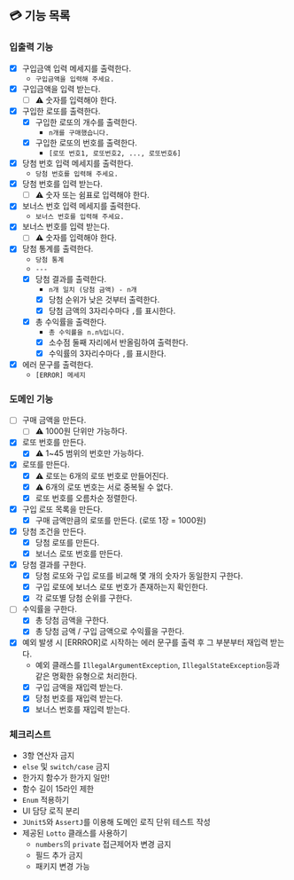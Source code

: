 ## 💳 기능 목록

### 입출력 기능

- [x] 구입금액 입력 메세지를 출력한다.
    - `구입금액을 입력해 주세요.`
- [x] 구입금액을 입력 받는다.
    - [ ] ⚠️ 숫자를 입력해야 한다.
- [x] 구입한 로또를 출력한다.
    - [x] 구입한 로또의 개수를 출력한다.
        - `n개를 구매했습니다.`
    - [x] 구입한 로또의 번호를 출력한다.
        - `[로또 번호1, 로또번호2, ..., 로또번호6]`
- [x] 당첨 번호 입력 메세지를 출력한다.
    - `당첨 번호를 입력해 주세요.`
- [x] 당첨 번호를 입력 받는다.
    - [ ] ⚠️ 숫자 또는 쉼표로 입력해야 한다.
- [x] 보너스 번호 입력 메세지를 출력한다.
    - `보너스 번호를 입력해 주세요.`
- [x] 보너스 번호를 입력 받는다.
    - [ ] ⚠️ 숫자를 입력해야 한다.
- [x] 당첨 통계를 출력한다.
    - `당첨 통계`
    - `---`
    - [x] 당첨 결과를 출력한다.
        - `n개 일치 (당첨 금액) - n개`
        - [x] 당첨 순위가 낮은 것부터 출력한다.
        - [x] 당첨 금액의 3자리수마다 `,`를 표시한다.
    - [x] 총 수익률을 출력한다.
        - `총 수익률을 n.n%입니다.`
        - [x] 소수점 둘째 자리에서 반올림하여 출력한다.
        - [x] 수익률의 3자리수마다 `,`를 표시한다.
- [x] 에러 문구를 출력한다.
    - `[ERROR] 메세지`

### 도메인 기능

- [ ] 구매 금액을 만든다.
    - [ ] ⚠️ 1000원 단위만 가능하다.
- [x] 로또 번호를 만든다.
    - [x] ⚠️ 1~45 범위의 번호만 가능하다.
- [x] 로또를 만든다.
    - [x] ⚠️ 로또는 6개의 로또 번호로 만들어진다.
    - [x] ⚠️ 6개의 로또 번호는 서로 중복될 수 없다.
    - [x] 로또 번호를 오름차순 정렬한다.
- [x] 구입 로또 목록을 만든다.
    - [x] 구매 금액만큼의 로또를 만든다. (로또 1장 = 1000원)
- [x] 당첨 조건을 만든다.
    - [x] 당첨 로또를 만든다.
    - [x] 보너스 로또 번호를 만든다.
- [x] 당첨 결과를 구한다.
    - [x] 당첨 로또와 구입 로또를 비교해 몇 개의 숫자가 동일한지 구한다.
    - [x] 구입 로또에 보너스 로또 번호가 존재하는지 확인한다.
    - [x] 각 로또별 당첨 순위를 구한다.
- [ ] 수익률을 구한다.
    - [x] 총 당첨 금액을 구한다.
    - [x] 총 당첨 금액 / 구입 금액으로 수익률을 구한다.
- [x] 예외 발생 시 [ERRROR]로 시작하는 에러 문구를 출력 후 그 부분부터 재입력 받는다.
    - 예외 클래스를 `IllegalArgumentException`, `IllegalStateException`등과 같은 명확한 유형으로 처리한다.
    - [x] 구입 금액을 재입력 받는다.
    - [x] 당첨 번호를 재입력 받는다.
    - [x] 보너스 번호를 재입력 받는다.

### 체크리스트

- 3항 연산자 금지
- `else` 및 `switch/case` 금지
- 한가지 함수가 한가지 일만!
- 함수 길이 15라인 제한
- `Enum` 적용하기
- UI 담당 로직 분리
- `JUnit5`와 `AssertJ`를 이용해 도메인 로직 단위 테스트 작성
- 제공된 `Lotto` 클래스를 사용하기
    - `numbers`의 `private` 접근제어자 변경 금지
    - 필드 추가 금지
    - 패키지 변경 가능
